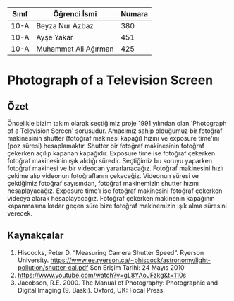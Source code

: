 Sınıf | Öğrenci İsmi  | Numara
-------|----------------|--------
10-A  | Beyza Nur Azbaz | 380
10-A   | Ayşe Yakar | 451
10-A   | Muhammet Ali Ağırman | 425

#  Photograph of a Television Screen
## Özet
 Öncelikle bizim takım olarak seçtiğimiz proje 1991 yılından olan 'Photograph of a Television Screen' sorusudur. Amacımız sahip olduğumuz bir fotoğraf makinesinin shutter (fotoğraf makinesi kapağı) hızını ve exposure time'ını (poz süresi) hesaplamaktır.
 Shutter bir fotoğraf makinesinin fotoğraf  çekerken açılıp kapanan kapağıdır. Exposure time ise fotoğraf çekerken fotoğraf makinesinin ışık alıdığı süredir. 
 Seçtiğimiz bu soruyu yaparken fotoğraf makinesi ve bir videodan yararlanacağız. Fotoğraf makinesini hızlı çekime alıp videonun fotoğraflarını çekeceğiz. Videonun süresi ve çektiğimiz fotoğraf sayısından, fotoğraf makinemizin shutter hızını hesaplayacağız. Exposure time'ı ise fotoğraf makinesini fotoğraf çekerken videoya alarak hesaplayacağız. Fotoğraf çekerken makinenin kapağının kapanmasına kadar geçen süre bize fotoğraf makinemizin ışık alma süresini verecek.


## Kaynakçalar  

 1. Hiscocks, Peter D. “Measuring Camera Shutter Speed”. Ryerson University. 
https://www.ee.ryerson.ca/~phiscock/astronomy/light-pollution/shutter-cal.pdf
 Son Erişim Tarihi: 24 Mayıs 2010
 2. https://www.youtube.com/watch?v=gL8YAoJFzkg&t=110s
 3. Jacobson, R.E. 2000. The Manual of Photography: Photographic and Digital Imaging (9. Baskı). Oxford, UK: Focal Press.
